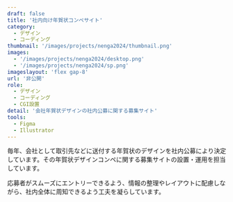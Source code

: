 ```yaml
---
draft: false
title: '社内向け年賀状コンペサイト'
category:
  - デザイン
  - コーディング
thumbnail: '/images/projects/nenga2024/thumbnail.png'
images:
  - '/images/projects/nenga2024/desktop.png'
  - '/images/projects/nenga2024/sp.png'
imageslayout: 'flex gap-8'
url: '非公開'
role:
  - デザイン
  - コーディング
  - CGI設置
detail: '会社年賀状デザインの社内公募に関する募集サイト'
tools:
  - Figma
  - Illustrator
---
```


毎年、会社として取引先などに送付する年賀状のデザインを社内公募により決定しています。その年賀状デザインコンペに関する募集サイトの設置・運用を担当しています。

応募者がスムーズにエントリーできるよう、情報の整理やレイアウトに配慮しながら、社内全体に周知できるよう工夫を凝らしています。
